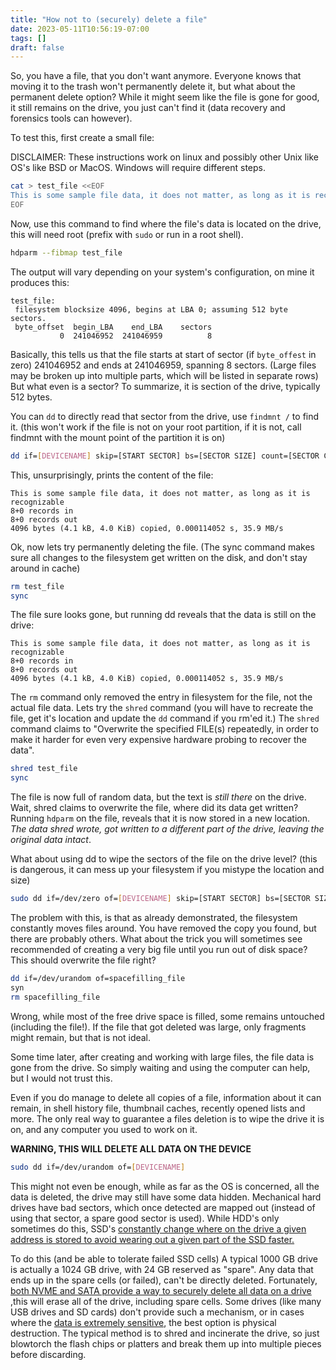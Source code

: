 ```yaml
---
title: "How not to (securely) delete a file"
date: 2023-05-11T10:56:19-07:00
tags: []
draft: false
---
```


So, you have a file, that you don't want anymore.
Everyone knows that moving it to the trash won't permanently delete it, but what about the permanent delete option?
While it might seem like the file is gone for good, it still remains on the drive, you just can't find it (data recovery and forensics tools can however).

To test this, first create a small file:

DISCLAIMER: These instructions work on linux and possibly other Unix like OS's like BSD or MacOS. Windows will require different steps.

```sh 
cat > test_file <<EOF
This is some sample file data, it does not matter, as long as it is recognizable
EOF
```
Now, use this command to find where the file's data is located on the drive, this will need root (prefix with `sudo` or run in a root shell).

```sh
hdparm --fibmap test_file
```

The output will vary depending on your system's configuration, on mine it produces this:

```
test_file:
 filesystem blocksize 4096, begins at LBA 0; assuming 512 byte sectors.
 byte_offset  begin_LBA    end_LBA    sectors
           0  241046952  241046959          8
```

Basically, this tells us that the file starts at start of sector (if `byte_offest`  in zero) 241046952 and ends at 241046959, spanning 8 sectors.
(Large files may be broken up into multiple parts, which will be listed in separate rows)
But what even is a sector? To summarize, it is section of the drive, typically 512 bytes.

You can `dd` to directly read that sector from the drive, use `findmnt /` to find it. 
(this won't work if the file is not on your root partition, if it is not, call findmnt with the mount point of the partition it is on)

```sh
dd if=[DEVICENAME] skip=[START SECTOR] bs=[SECTOR SIZE] count=[SECTOR COUNT IN FILE]
```

This, unsurprisingly, prints the content of the file:

```
This is some sample file data, it does not matter, as long as it is recognizable
8+0 records in
8+0 records out
4096 bytes (4.1 kB, 4.0 KiB) copied, 0.000114052 s, 35.9 MB/s
```

Ok, now lets try permanently deleting the file. (The sync command makes sure all changes to the filesystem get written on the disk, and don't stay around in cache)

```sh
rm test_file
sync
```

The file sure looks gone, but running dd reveals that the data is still on the drive:


```
This is some sample file data, it does not matter, as long as it is recognizable
8+0 records in
8+0 records out
4096 bytes (4.1 kB, 4.0 KiB) copied, 0.000114052 s, 35.9 MB/s
```

The `rm` command only removed the entry in filesystem for the file, not the actual file data.
Lets try the `shred` command (you will have to recreate the file, get it's location and update the `dd` command if you rm'ed it.)
The `shred` command claims to "Overwrite the specified FILE(s) repeatedly, in order to make it harder for even very expensive hardware probing to recover the data".

```sh
shred test_file
sync
```

The file is now full of random data, but the text is *still there* on the drive.
Wait, shred claims to overwrite the file, where did its data get written?
Running `hdparm` on the file, reveals that it is now stored in a new location.
*The data shred wrote, got written to a different part of the drive, leaving the original data intact*.

What about using dd to wipe the sectors of the file on the drive level? (this is dangerous, it can mess up your filesystem if you mistype the location and size)

```sh
sudo dd if=/dev/zero of=[DEVICENAME] skip=[START SECTOR] bs=[SECTOR SIZE] count=[SECTOR COUNT IN FILE]
```

The problem with this, is that as already demonstrated, the filesystem constantly moves files around.
You have removed the copy you found, but there are probably others.
What about the trick you will sometimes see recommended of creating a very big file until you run out of disk space?
This should overwrite the file right?


```sh
dd if=/dev/urandom of=spacefilling_file
syn
rm spacefilling_file
```

Wrong, while most of the free drive space is filled, some remains untouched (including the file!).
If the file that got deleted was large, only fragments might remain, but that is not ideal.

Some time later, after creating and working with large files, the file data is gone from the drive.
So simply waiting and using the computer can help, but I would not trust this.

Even if you do manage to delete all copies of a file, information about it can remain, in shell history file, thumbnail caches, recently opened lists and more.
The only real way to guarantee a files deletion is to wipe the drive it is on, and any computer you used to work on it.

**WARNING, THIS WILL DELETE ALL DATA ON THE DEVICE**

```sh
sudo dd if=/dev/urandom of=[DEVICENAME]
```

This might not even be enough, while as far as the OS is concerned, all the data is deleted, the drive may still have some data hidden.
Mechanical hard drives have bad sectors, which once detected are mapped out (instead of using that sector, a spare good sector is used).
While HDD's only sometimes do this, SSD's [constantly change where on the drive a given address is stored to avoid wearing out a given part of the SSD faster.](https://en.wikipedia.org/wiki/Wear_leveling)

To do this (and be able to tolerate failed SSD cells) A typical 1000 GB drive is actually a 1024 GB drive, with 24 GB reserved as "spare".
Any data that ends up in the spare cells (or failed), can't be directly deleted.
Fortunately, [both NVME and SATA provide a way to securely delete all data on a drive](https://wiki.archlinux.org/title/Solid_state_drive/Memory_cell_clearing) ,this will erase all of the drive, including spare cells.
Some drives (like many USB drives and SD cards) don't provide such a mechanism, or in cases where the [data is extremely sensitive](https://en.wikipedia.org/wiki/Data_remanence), the best option is physical destruction.
The typical method is to shred and incinerate the drive, so just blowtorch the flash chips or platters and break them up into multiple pieces before discarding.


